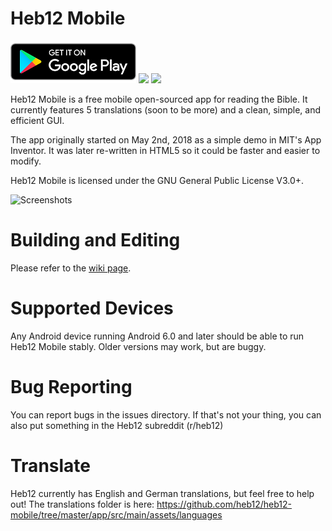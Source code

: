 # Heb12 Mobile
[![](https://github.com/heb12/heb12.github.io/blob/master/mobile/playstore.png?raw=true)](https://play.google.com/store/apps/details?id=com.heb12.heb12)
[![](https://heb12.ml/mobile/amazon2.png)](https://www.amazon.com/pufflegamerz-Heb12-Bible/dp/B07SDL9VSR/ref=sr_1_1?keywords=heb12&qid=1558971521&s=gateway&sr=8-1)
[![](https://gitlab.com/fdroid/artwork/raw/c0896bd7ac2b4c1578fba4a943dd90c12d0d5426/fdroid-logo-2015/available-on-fdroid.svg)](https://f-droid.org/packages/com.heb12.heb12/)

Heb12 Mobile is a free mobile open-sourced app for reading the Bible. It currently features 5 translations (soon to be more) and a clean, simple, and efficient GUI.

The app originally started on May 2nd, 2018 as a simple demo in MIT's App Inventor. It was later re-written in HTML5 so it could be faster and easier to modify.

Heb12 Mobile is licensed under the GNU General Public License V3.0+.

![Screenshots](https://raw.githubusercontent.com/heb12/heb12-mobile/master/screenshots.png)
# Building and Editing
Please refer to the [wiki page](https://github.com/heb12/heb12-mobile/wiki/Development).

# Supported Devices
Any Android device running Android 6.0 and later should be able to run Heb12 Mobile stably. Older versions may work, but are buggy.

# Bug Reporting
You can report bugs in the issues directory. If that's not your thing, you can also put something in the Heb12 subreddit (r/heb12)

# Translate
Heb12 currently has English and German translations, but feel free to help out! The translations folder is here: https://github.com/heb12/heb12-mobile/tree/master/app/src/main/assets/languages
